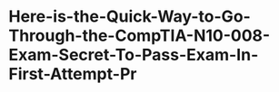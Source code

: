 # Here-is-the-Quick-Way-to-Go-Through-the-CompTIA-N10-008-Exam-Secret-To-Pass-Exam-In-First-Attempt-Pr